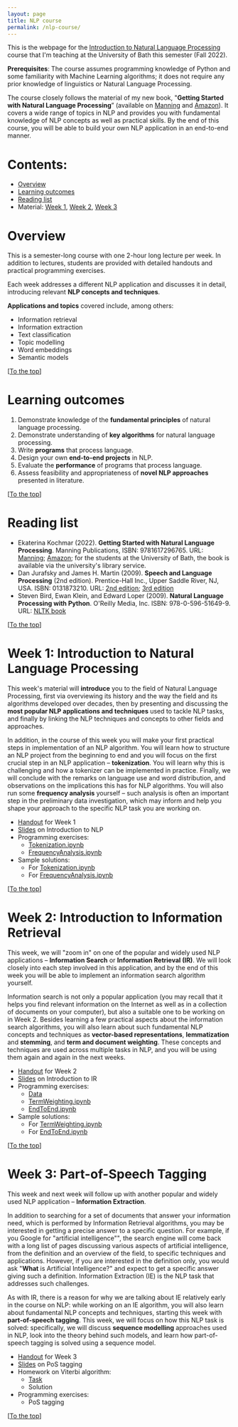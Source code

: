 ```yaml
---
layout: page
title: NLP course
permalink: /nlp-course/
---
```


This is the webpage for the [Introduction to Natural Language Processing](https://www.bath.ac.uk/catalogues/2022-2023/cm/CM30320.html) course that I'm teaching at the University of Bath this semester (Fall 2022).

**Prerequisites**: The course assumes programming knowledge of Python and some familiarity with Machine Learning algorithms; it does not require any prior knowledge of linguistics or Natural Language Processing.

The course closely follows the material of my new book, "**Getting Started with Natural Language Processing**” (available on [Manning](https://www.manning.com/books/getting-started-with-natural-language-processing?utm_source=linkedin&utm_medium=author&utm_campaign=book_kochmar_getting_10_1_19) and [Amazon](https://www.amazon.co.uk/Getting-Started-Natural-Language-Processing/dp/1617296767/ref=tmm_pap_swatch_0?_encoding=UTF8&qid=&sr=)).
It covers a wide range of topics in NLP and provides you with fundamental knowledge of NLP concepts as well as practical skills. 
By the end of this course, you will be able to build your own NLP application in an end-to-end manner.

<a name="top"></a>
# Contents:
- [Overview](#overview)
- [Learning outcomes](#learning-outcomes)
- [Reading list](#reading-list)
- Material: [Week 1](#week1), [Week 2](#week2), [Week 3](#week3)


<a name="overview"></a> 
# Overview

This is a semester-long course with one 2-hour long lecture per week. 
In addition to lectures, students are provided with detailed handouts and practical programming exercises.

Each week addresses a different NLP application and discusses it in detail, introducing relevant **NLP concepts and techniques**. 

**Applications and topics** covered include, among others:

- Information retrieval
- Information extraction
- Text classification
- Topic modelling
- Word embeddings
- Semantic models

[[To the top](#top)]

<a name="learning-outcomes"></a> 
# Learning outcomes

1. Demonstrate knowledge of the **fundamental principles** of natural language processing.
2. Demonstrate understanding of **key algorithms** for natural language processing.
3. Write **programs** that process language.
4. Design your own **end-to-end projects** in NLP.
5. Evaluate the **performance** of programs that process language. 
6. Assess feasibility and appropriateness of **novel NLP approaches** presented in literature.

[[To the top](#top)]

<a name="reading-list"></a> 
# Reading list

- Ekaterina Kochmar (2022). **Getting Started with Natural Language Processing**. 
Manning Publications, ISBN: 9781617296765. URL: [Manning](https://www.manning.com/books/getting-started-with-natural-language-processing?utm_source=linkedin&utm_medium=author&utm_campaign=book_kochmar_getting_10_1_19); 
[Amazon](https://www.amazon.co.uk/Getting-Started-Natural-Language-Processing/dp/1617296767/ref=tmm_pap_swatch_0?_encoding=UTF8&qid=&sr=);
for the students at the University of Bath, the book is available via the university's library service.
- Dan Jurafsky and James H. Martin (2009). **Speech and Language Processing** (2nd edition). 
Prentice-Hall Inc., Upper Saddle River, NJ, USA. ISBN: 0131873210. 
URL: [2nd edition](https://github.com/rain1024/slp2-pdf/tree/master/chapter-wise-pdf); 
[3rd edition](https://web.stanford.edu/~jurafsky/slp3/)
- Steven Bird, Ewan Klein, and Edward Loper (2009). **Natural Language Processing with Python**. 
O'Reilly Media, Inc. ISBN: 978-0-596-51649-9. 
URL: [NLTK book](http://www.nltk.org/book/)

[[To the top](#top)]

<a name="week1"></a> 
# Week 1: Introduction to Natural Language Processing

This week's material will **introduce** you to the field of Natural Language Processing, 
first via overviewing its history and the way the field and its algorithms developed over decades, 
then by presenting and discussing the **most popular NLP applications and techniques** used to tackle NLP tasks, 
and finally by linking the NLP techniques and concepts to other fields and approaches.

In addition, in the course of this week you will make your first practical steps in implementation of an NLP algorithm. 
You will learn how to structure an NLP project from the beginning to end and you will focus on the first crucial step in an NLP application – **tokenization**. 
You will learn why this is challenging and how a tokenizer can be implemented in practice. 
Finally, we will conclude with the remarks on language use and word distribution, 
and observations on the implications this has for NLP algorithms. 
You will also run some **frequency analysis** yourself – such analysis is often an important step in the preliminary data investigation, 
which may inform and help you shape your approach to the specific NLP task you are working on.

- [Handout](https://drive.google.com/file/d/1JZKcb35nCIpWnyrOh0ishHyrbWLU1AdD/view?usp=sharing) for Week 1
- [Slides](https://drive.google.com/file/d/18ZwmPMy-v-kJ2WYoLVCgyNuuPuWMUlP2/view?usp=sharing) on Introduction to NLP
- Programming exercises:
	- [Tokenization.ipynb](https://colab.research.google.com/drive/1FqqmP1ux40fmuikDGmnriIqwzeGsV7UT?usp=sharing)
	- [FrequencyAnalysis.ipynb](https://colab.research.google.com/drive/1OZf4KGBhZctl_zGLLbZv-u-qqCnDV4gg?usp=sharing)
- Sample solutions:
	- For [Tokenization.ipynb](https://colab.research.google.com/drive/1KcYLNzrlS98kqwErzZRM7hQKBkAjZzM5?usp=sharing)
	- For [FrequencyAnalysis.ipynb](https://colab.research.google.com/drive/1K3NN3SXDlBSt3wEfet4Y8DmXek0WT4vm?usp=sharing)


[[To the top](#top)]


<a name="week2"></a> 
# Week 2: Introduction to Information Retrieval

This week, we will "zoom in" on one of the popular and widely used NLP applications – **Information Search** or **Information Retrieval (IR)**. 
We will look closely into each step involved in this application, and by the end of this week you will be able to implement an information search algorithm yourself.

Information search is not only a popular application (you may recall that it helps you find relevant information on the Internet as well as in a collection of documents on your computer), but also a suitable one to be working on in Week 2. 
Besides learning a few practical aspects about the information search algorithms, you will also learn about such fundamental NLP concepts and techniques as **vector-based representations**, **lemmatization** and **stemming**, and **term and document weighting**. 
These concepts and techniques are used across multiple tasks in NLP, and you will be using them again and again in the next weeks.

- [Handout](https://drive.google.com/file/d/1eJiFnpjtvJZTAhMxqVF0_SSKTNAnk3IR/view?usp=sharing) for Week 2
- [Slides](https://drive.google.com/file/d/1SiWOGf9911aki29r1KqMbn8aKaTRw1X3/view?usp=sharing) on Introduction to IR
- Programming exercises:
	- [Data](https://drive.google.com/file/d/1ru80Kxi8BD2NizRuQQwN0EOLbaQLSol7/view?usp=sharing)
	- [TermWeighting.ipynb](https://colab.research.google.com/drive/1ZUrQ_Mx-4oAbsPWoqjVYSm3ll7uiLIZr?usp=sharing)
	- [EndToEnd.ipynb](https://colab.research.google.com/drive/1MlJiUVC_4cN5YZVYP-8mojJdEThquCHk?usp=sharing)
- Sample solutions:
	- For [TermWeighting.ipynb](https://colab.research.google.com/drive/1w8Oefxz_1l3J2efR8AF6ULiH62WPGw82?usp=sharing)
	- For [EndToEnd.ipynb](https://colab.research.google.com/drive/1GkB6uqpgGRDkGKTXx8IwNe7KXtwOW_w-?usp=sharing)


[[To the top](#top)]


<a name="week3"></a> 
# Week 3: Part-of-Speech Tagging

This week and next week will follow up with another popular and widely used NLP application – **Information Extraction**.

In addition to searching for a set of documents that answer your information need, which is performed by Information Retrieval algorithms, you may be interested in getting a precise answer to a specific question. 
For example, if you Google for "artificial intelligence"", the search engine will come back with a long list of pages discussing various aspects of artificial intelligence, from the definition and an overview of the field, to specific techniques and applications. 
However, if you are interested in the definition only, you would ask "**What** is Artificial Intelligence?" and expect to get a specific answer giving such a definition. 
Information Extraction (IE) is the NLP task that addresses such challenges.

As with IR, there is a reason for why we are talking about IE relatively early in the course on NLP: while working on an IE algorithm, you will also learn about fundamental NLP concepts and techniques, starting this week with **part-of-speech tagging**. 
This week, we will focus on how this NLP task is solved: specifically, we will discuss **sequence modelling** approaches used in NLP, look into the theory behind such models, and learn how part-of-speech tagging is solved using a sequence model.

- [Handout](https://drive.google.com/file/d/1gZ4r_awH3nURP9DhXYR7MgjH7cSaCy4b/view?usp=sharing) for Week 3
- [Slides](https://drive.google.com/file/d/1qqVrAVyZrot0yhCAz6c02-oVHbdR8lqQ/view?usp=sharing) on PoS tagging
- Homework on Viterbi algorithm:
	- [Task](https://drive.google.com/file/d/1Pm-S7qPEgsoMOaKG7EKQIpw3kAzoiu_Q/view?usp=sharing)
	- Solution
- Programming exercises:
	- PoS tagging

[[To the top](#top)]


